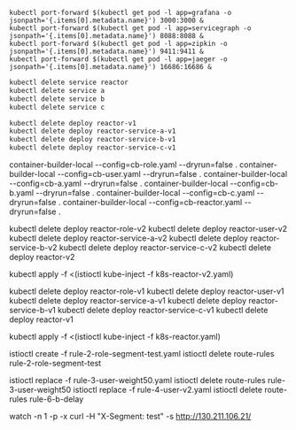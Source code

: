 




```
kubectl port-forward $(kubectl get pod -l app=grafana -o jsonpath='{.items[0].metadata.name}') 3000:3000 &
kubectl port-forward $(kubectl get pod -l app=servicegraph -o jsonpath='{.items[0].metadata.name}') 8088:8088 &
kubectl port-forward $(kubectl get pod -l app=zipkin -o jsonpath='{.items[0].metadata.name}') 9411:9411 &
kubectl port-forward $(kubectl get pod -l app=jaeger -o jsonpath='{.items[0].metadata.name}') 16686:16686 &

```



```bash
kubectl delete service reactor
kubectl delete service a
kubectl delete service b
kubectl delete service c

kubectl delete deploy reactor-v1
kubectl delete deploy reactor-service-a-v1
kubectl delete deploy reactor-service-b-v1
kubectl delete deploy reactor-service-c-v1
```





container-builder-local --config=cb-role.yaml --dryrun=false .
container-builder-local --config=cb-user.yaml --dryrun=false .
container-builder-local --config=cb-a.yaml --dryrun=false .
container-builder-local --config=cb-b.yaml --dryrun=false .
container-builder-local --config=cb-c.yaml --dryrun=false .
container-builder-local --config=cb-reactor.yaml --dryrun=false .




kubectl delete deploy reactor-role-v2
kubectl delete deploy reactor-user-v2
kubectl delete deploy reactor-service-a-v2
kubectl delete deploy reactor-service-b-v2
kubectl delete deploy reactor-service-c-v2
kubectl delete deploy reactor-v2

kubectl apply -f <(istioctl kube-inject -f k8s-reactor-v2.yaml)




kubectl delete deploy reactor-role-v1
kubectl delete deploy reactor-user-v1
kubectl delete deploy reactor-service-a-v1
kubectl delete deploy reactor-service-b-v1
kubectl delete deploy reactor-service-c-v1
kubectl delete deploy reactor-v1

kubectl apply -f <(istioctl kube-inject -f k8s-reactor.yaml)






istioctl create -f rule-2-role-segment-test.yaml
istioctl delete route-rules rule-2-role-segment-test

istioctl replace -f rule-3-user-weight50.yaml
istioctl delete route-rules rule-3-user-weight50
istioctl replace -f rule-4-user-v2.yaml
istioctl delete route-rules rule-6-b-delay

watch -n 1 -p -x curl -H "X-Segment: test" -s http://130.211.106.21/


